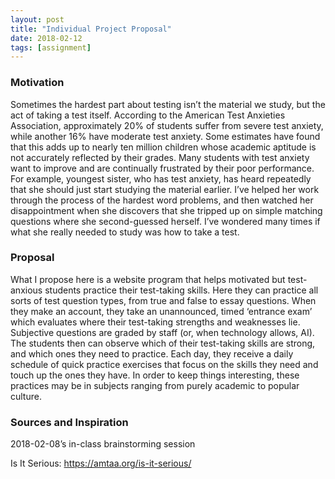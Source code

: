 ```yaml
---
layout: post
title: "Individual Project Proposal"
date: 2018-02-12
tags: [assignment]
---
```


### Motivation
Sometimes the hardest part about testing isn’t the material we study, but the act of taking a test itself.  According to the American Test Anxieties Association, approximately 20% of students suffer from severe test anxiety, while another 16% have moderate test anxiety.  Some estimates have found that this adds up to nearly ten million children whose academic aptitude is not accurately reflected by their grades.  Many students with test anxiety want to improve and are continually frustrated by their poor performance.  For example, youngest sister, who has test anxiety, has heard repeatedly that she should just start studying the material earlier.  I’ve helped her work through the process of the hardest word problems, and then watched her disappointment when she discovers that she tripped up on simple matching questions where she second-guessed herself.  I’ve wondered many times if what she really needed to study was how to take a test.

### Proposal
What I propose here is a website program that helps motivated but test-anxious students practice their test-taking skills.  Here they can practice all sorts of test question types, from true and false to essay questions.  When they make an account, they take an unannounced, timed ‘entrance exam’ which evaluates where their test-taking strengths and weaknesses lie.  Subjective questions are graded by staff (or, when technology allows, AI).  The students then can observe which of their test-taking skills are strong, and which ones they need to practice.  Each day, they receive a daily schedule of quick practice exercises that focus on the skills they need and touch up the ones they have.  In order to keep things interesting, these practices may be in subjects ranging from purely academic to popular culture.

### Sources and Inspiration
2018-02-08’s in-class brainstorming session

Is It Serious: https://amtaa.org/is-it-serious/
